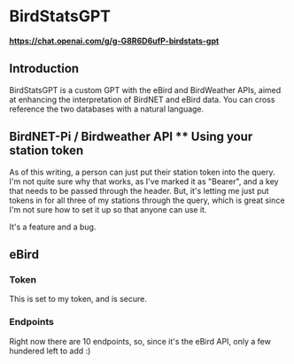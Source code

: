 # BirdStatsGPT
**https://chat.openai.com/g/g-G8R6D6ufP-birdstats-gpt**

## Introduction
BirdStatsGPT is a custom GPT with the eBird and BirdWeather APIs, aimed at enhancing the interpretation of BirdNET and eBird data. You can cross reference the two databases with a natural language. 

## BirdNET-Pi / Birdweather API ** Using your station token
As of this writing, a person can just put their station token into the query. I'm not quite sure why that works, as I've marked it as "Bearer", and a key that needs to be passed through the header. But, it's letting me just put tokens in for all three of my stations through the query, which is great since I'm not sure how to set it up so that anyone can use it. 

It's a feature and a bug. 

## eBird 
### Token
This is set to my token, and is secure. 
### Endpoints
Right now there are 10 endpoints, so, since it's the eBird API, only a few hundered left to add :)



